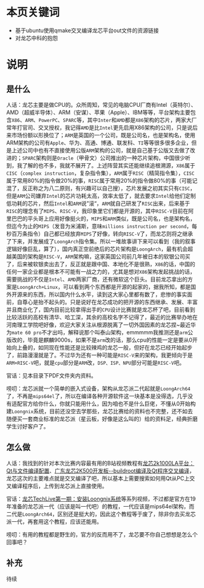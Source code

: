 # 本页关键词

- 基于ubuntu使用qmake交叉编译龙芯平台out文件的资源链接
- 对龙芯中科的抱怨

# 说明

## 是什么

人话：龙芯主要是做CPU的。众所周知，常见的电脑CPU厂商有Intel（英特尔）、AMD（超威半导体）、ARM（安谋）、苹果（Apple）、IBM等等，平台架构主要包含`X86`、``ARM``、``PowerPC``、``SPARC``等，其中``Inter``和``AMD``都是``X86``架构的芯片，两家大厂常年打官司、交叉授权，我记得``AMD``是比``Intel``更先启用X86架构的公司，只是说后来市场份额以形换位了；``ARM``是英国的一个公司，既是公司名，也是架构名，使用ARM架构的公司有``Apple``、华为、高通、博通、联发科、``TI``等等很多很多企业，但是上述公司中也有不直接使用公版``ARM``架构的公司，就是自己基于公版又去做了改进的；``SPARC``架构则是``Oracle``（甲骨文）公司推出的一种芯片架构，中国很少听到，我了解的也不多，我就不展开了。上述阵营其实还能继续追根溯源，``X86``属于``CISC``（``complex instruction``，复杂指令集），``ARM``属于``RISC``（精简指令集），``CISC``属于常用80%的指令做20%的事，``RISC``属于常用20%的指令做80%的事（可能记混了，反正称之为八二原则，有兴趣可以自己搜），芯片发展之初其实只有``CISC``，但是``ARM``公司嫌弃``Intel``的芯片功耗太高，效率太低了，就去要求``Intel``给他们定制低功耗的芯片，然后``Intel``和``ARM``说”滚“，``ARM``就自己研发了``RISC``出来，后来基于``RISC``的理念有了``MIPS``、``RISC-V``，我印象里它们都是开源的，其中``RISC-V``目前在阿里巴巴的平头哥上应用好像挺火的，``MIPS``和``ARM``类似，既是公司名，也是架构名，但迄今为止的``MIPS``（发音为米浦斯，意味``millions instruction per second``，每秒百万条指令）自己都已经放弃``MIPS``了好像，转向``RISC-V``了，而龙芯则将之继承了下来，并发展成了``LoongArch``指令集。所以一堆故事讲下来可以看到（我的叙事逻辑好像巨乱，算了），国内真正空前绝后的芯片架构是``LoongArch``，最有机会超越美国的架构是``RISC-V``，``ARM``架构嘛，这家英国公司前几年被日本的软银公司买了，后来被软银卖出去了，反正就是跟中国、本地化不是很熟，``X86``的话，中国的任何一家企业都是根本不可能有一战之力的，尤其是想对``X86``架构发起挑战的话，需要挑战的不仅是``Intel``、``AMD``两家厂商，还有微软这个巨头。目前龙芯拿出的方案是``LoongArch+Linux``，可以看到两个东西都是开源的起家的，据我所知，都是国外开源来的东西，所以国内什么水平，读到这大家心里都有数了，悲惨的事实面前，自尊心是抬不起头的。只是说好在龙芯成功的把开源的东西继承、发展、丰富并且商业化了，国内目前比较拿得出手的``CPU``设计比赛就是龙芯杯了吧，目前看到比较活跃的高校有清华、哈工深，其余的高校名字不记得了，最近的比赛举办地在河南理工学院吧好像，欢迎大家关注从根源脱离了一切外国因素的龙芯捏~最近华为``mate 60 pro``不才出吗，解释说那个叫泰山架构，emmmmm我推测还是``arm``公版改的，毕竟是麒麟9000s，如果不是``arm``改的话，那么cpu的性能一定是要从0开始向上叠的，如同现在性能还是比较辣鸡的龙芯一般，但好在龙芯已经开始起步了，前路漫漫就是了。不过华为还有一种可能是``RISC-V``来的架构，我更倾向于是``ARM+RISC-V``吧，就是``cpu``部分是``ARM``改，``DSP、ISP、NPU``部分可能是``RISC-V``吧。

官话：见本目录下PDF文件夹内资料。

唠叨：龙芯派就一个简单的嵌入式设备，架构从龙芯派二代起就是``LoongArch64``了，不再是``mips64el``了，所以在编译各种开源软件这一块基本是没得选，几乎没有适配官方给你什么，你就只能用什么，因为咱也不是什么巨佬，不懂从0开始构建``Loongnix``系统，目前还没空去学那些，龙芯比赛给的资料也不完整，还不如去随便买一套商业标准的龙芯派（星云板，好像是这么叫的）给的资料足，经典折磨学生讨好客户了。

## 怎么做

人话：我找到的针对本次比赛内容最有用的B站视频教程有[龙芯2k1000LA平台：Qt与文件编译配置](https://www.bilibili.com/video/BV1Ge4y197gk/?spm_id_from=333.999.0.0&vd_source=eb5f24bfe098bea8c8c9297b89e1bd81)、[广东龙芯2K500开发板--buildroot编译及Qt程序交叉编译](https://www.bilibili.com/video/BV1it4y1u7Ae/?spm_id_from=333.999.0.0&vd_source=eb5f24bfe098bea8c8c9297b89e1bd81)，龙芯这次的主要难点就是交叉编译了吧，所以基本上需要搜索如何用Qt从PC上交叉编译程序后，上传到龙芯派上直接使用。

官话：[龙芯TechLive第一期：安装Loongnix系统](https://www.bilibili.com/video/BV1c4411A7rJ/?spm_id_from=333.999.0.0&vd_source=eb5f24bfe098bea8c8c9297b89e1bd81)等系列视频，不过都是官方在19年准备的龙芯派一代（应该是叫一代吧）的教程，一代应该是mips64el架构，而二代是``LoongArch64``，区别还是挺大的，因此这个教程等于废了，除非你去买龙芯派一代，再套用这个教程，应该还能用。

唠叨：有用的教程都是野生的，官方的反而用不了，龙芯要不你自己想想是怎么个回事吧？

## 补充

待续

